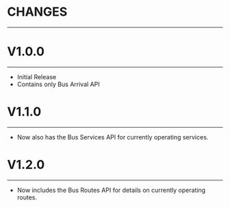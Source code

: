 # CHANGES
------------

# V1.0.0
------------

- Initial Release
- Contains only Bus Arrival API

# V1.1.0
------------

- Now also has the Bus Services API for currently operating services.

# V1.2.0
------------

- Now includes the Bus Routes API for details on currently operating routes.
